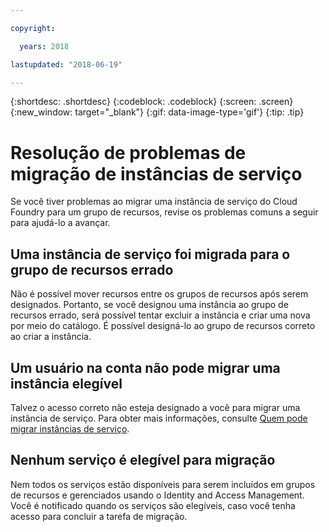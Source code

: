 ```yaml
---

copyright:

  years: 2018

lastupdated: "2018-06-19"

---
```


{:shortdesc: .shortdesc}
{:codeblock: .codeblock}
{:screen: .screen}
{:new_window: target="_blank"}
{:gif: data-image-type='gif'}
{:tip: .tip}

# Resolução de problemas de migração de instâncias de serviço

Se você tiver problemas ao migrar uma instância de serviço do Cloud Foundry para um grupo de recursos, revise os problemas comuns a seguir para ajudá-lo a avançar.

## Uma instância de serviço foi migrada para o grupo de recursos errado

Não é possível mover recursos entre os grupos de recursos após serem designados. Portanto, se você designou uma instância ao grupo de recursos errado, será possível tentar excluir a instância e criar uma nova por meio do catálogo. É possível designá-lo ao grupo de recursos correto ao criar a instância.

## Um usuário na conta não pode migrar uma instância elegível

Talvez o acesso correto não esteja designado a você para migrar uma instância de serviço. Para obter mais informações, consulte [Quem pode migrar instâncias de serviço](/docs/resources/instance_migration.html#whocanmigrate).

## Nenhum serviço é elegível para migração

Nem todos os serviços estão disponíveis para serem incluídos em grupos de recursos e gerenciados usando o Identity and Access Management. Você é notificado quando os serviços são elegíveis, caso você tenha acesso para concluir a tarefa de migração.
